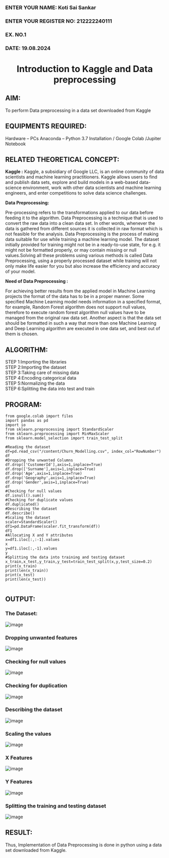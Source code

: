 <H3>ENTER YOUR NAME: Koti Sai Sankar</H3>
<H3>ENTER YOUR REGISTER NO: 212222240111</H3>
<H3>EX. NO.1</H3>
<H3>DATE: 19.08.2024</H3>
<H1 ALIGN =CENTER> Introduction to Kaggle and Data preprocessing</H1>

## AIM:

To perform Data preprocessing in a data set downloaded from Kaggle

## EQUIPMENTS REQUIRED:
Hardware – PCs
Anaconda – Python 3.7 Installation / Google Colab /Jupiter Notebook

## RELATED THEORETICAL CONCEPT:

**Kaggle :**
Kaggle, a subsidiary of Google LLC, is an online community of data scientists and machine learning practitioners. Kaggle allows users to find and publish data sets, explore and build models in a web-based data-science environment, work with other data scientists and machine learning engineers, and enter competitions to solve data science challenges.

**Data Preprocessing:**

Pre-processing refers to the transformations applied to our data before feeding it to the algorithm. Data Preprocessing is a technique that is used to convert the raw data into a clean data set. In other words, whenever the data is gathered from different sources it is collected in raw format which is not feasible for the analysis.
Data Preprocessing is the process of making data suitable for use while training a machine learning model. The dataset initially provided for training might not be in a ready-to-use state, for e.g. it might not be formatted properly, or may contain missing or null values.Solving all these problems using various methods is called Data Preprocessing, using a properly processed dataset while training will not only make life easier for you but also increase the efficiency and accuracy of your model.

**Need of Data Preprocessing :**

For achieving better results from the applied model in Machine Learning projects the format of the data has to be in a proper manner. Some specified Machine Learning model needs information in a specified format, for example, Random Forest algorithm does not support null values, therefore to execute random forest algorithm null values have to be managed from the original raw data set.
Another aspect is that the data set should be formatted in such a way that more than one Machine Learning and Deep Learning algorithm are executed in one data set, and best out of them is chosen.


## ALGORITHM:
STEP 1:Importing the libraries<BR>
STEP 2:Importing the dataset<BR>
STEP 3:Taking care of missing data<BR>
STEP 4:Encoding categorical data<BR>
STEP 5:Normalizing the data<BR>
STEP 6:Splitting the data into test and train<BR>

##  PROGRAM:
```
from google.colab import files
import pandas as pd
import io
from sklearn.preprocessing import StandardScaler
from sklearn.preprocessing import MinMaxScaler
from sklearn.model_selection import train_test_split

#Reading the dataset
df=pd.read_csv("/content/Churn_Modelling.csv", index_col="RowNumber")
df
#Dropping the unwanted Columns
df.drop(['CustomerId'],axis=1,inplace=True)
df.drop(['Surname'],axis=1,inplace=True)
df.drop('Age',axis=1,inplace=True)
df.drop('Geography',axis=1,inplace=True)
df.drop('Gender',axis=1,inplace=True)
df
#Checking for null values
df.isnull().sum()
#Checking for duplicate values
df.duplicated()
#Describing the dataset
df.describe()
#Scaling the dataset
scaler=StandardScaler()
df1=pd.DataFrame(scaler.fit_transform(df))
df1
#Allocating X and Y attributes
x=df1.iloc[:,:-1].values
x
y=df1.iloc[:,-1].values
y
#Splitting the data into training and testing dataset
x_train,x_test,y_train,y_test=train_test_split(x,y,test_size=0.2)
print(x_train)
print(len(x_train))
print(x_test)
print(len(x_test))


```


## OUTPUT:
### The Dataset:
![image](https://github.com/nithish143257/Ex-1-NN/assets/113762839/c64cf59c-3337-4e72-baf3-a7971bb763d8)
### Dropping unwanted features
![image](https://github.com/nithish143257/Ex-1-NN/assets/113762839/95b0e46e-2f11-4c11-9c04-2a0611ba4a3d)
### Checking for null values
![image](https://github.com/nithish143257/Ex-1-NN/assets/113762839/04383aee-13c4-4b99-856f-e3406774837e)
### Checking for duplication
![image](https://github.com/nithish143257/Ex-1-NN/assets/113762839/19b2247f-1dd3-4870-a58c-dae2c6032797)
### Describing the dataset
![image](https://github.com/nithish143257/Ex-1-NN/assets/113762839/cce905a0-9214-4d0d-96a8-7f8eb4a54a51)
### Scaling the values
![image](https://github.com/nithish143257/Ex-1-NN/assets/113762839/c85d9637-07c5-4e7f-9fcc-efc532f213c3)
### X Features
![image](https://github.com/nithish143257/Ex-1-NN/assets/113762839/ed9df820-b7b4-498e-9faa-5eb74bf03bbc)
### Y Features
![image](https://github.com/nithish143257/Ex-1-NN/assets/113762839/2c0d4f55-3fb0-4c96-91f8-320e9aa8c6f3)
### Splitting the training and testing dataset
![image](https://github.com/nithish143257/Ex-1-NN/assets/113762839/8f5abe47-1525-492b-bd78-f6378c272c44)









## RESULT:
Thus, Implementation of Data Preprocessing is done in python  using a data set downloaded from Kaggle.


